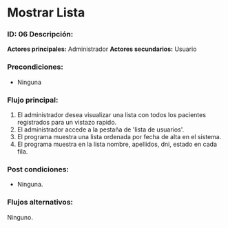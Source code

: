# Mostrar Lista

### ID: 06 Descripción: 


 **Actores principales:** Administrador
 **Actores secundarios:** Usuario

### Precondiciones:
- Ninguna
### Flujo principal:

  1. El administrador desea visualizar una lista con todos los pacientes registrados para un vistazo rapido.
  2. El administrador accede a la pestaña de 'lista de usuarios'.
  3. El programa muestra una lista ordenada por fecha de alta en el sistema.
  4. El programa muestra en la lista nombre, apellidos, dni, estado en cada fila.
  
  
### Post condiciones:
- Ninguna.


### Flujos alternativos:
Ninguno.
